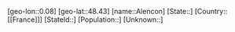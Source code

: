 ﻿---
location: [48.43,0.08]
type: City
tags:
- geo/City


SpocWebEntityId: 28724
isDeleted: false
confidential: public

---
[geo-lon::0.08]
[geo-lat::48.43]
[name::Alencon]
[State::]
[Country::[[France]]]
[StateId::]
[Population::]
[Unknown::]

